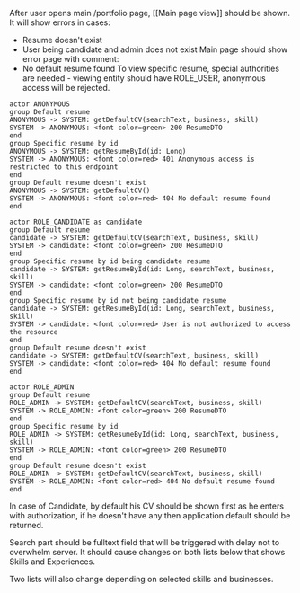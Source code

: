 After user opens main /portfolio page, [[Main page view]] should be shown. It will show errors in cases:
* Resume doesn't exist
* User being candidate and admin does not exist
Main page should show error page with comment:
* No default resume found
To view specific resume, special authorities are needed - viewing entity should have ROLE_USER, anonymous access will be rejected.

```plantuml
actor ANONYMOUS
group Default resume
ANONYMOUS -> SYSTEM: getDefaultCV(searchText, business, skill) 
SYSTEM -> ANONYMOUS: <font color=green> 200 ResumeDTO
end
group Specific resume by id
ANONYMOUS -> SYSTEM: getResumeById(id: Long)
SYSTEM -> ANONYMOUS: <font color=red> 401 Anonymous access is restricted to this endpoint 
end
group Default resume doesn't exist
ANONYMOUS -> SYSTEM: getDefaultCV() 
SYSTEM -> ANONYMOUS: <font color=red> 404 No default resume found
end
```

```plantuml
actor ROLE_CANDIDATE as candidate
group Default resume
candidate -> SYSTEM: getDefaultCV(searchText, business, skill)  
SYSTEM -> candidate: <font color=green> 200 ResumeDTO
end
group Specific resume by id being candidate resume
candidate -> SYSTEM: getResumeById(id: Long, searchText, business, skill)
SYSTEM -> candidate: <font color=green> 200 ResumeDTO 
end
group Specific resume by id not being candidate resume
candidate -> SYSTEM: getResumeById(id: Long, searchText, business, skill)
SYSTEM -> candidate: <font color=red> User is not authorized to access the resource 
end
group Default resume doesn't exist
candidate -> SYSTEM: getDefaultCV(searchText, business, skill) 
SYSTEM -> candidate: <font color=red> 404 No default resume found
end
```

```plantuml
actor ROLE_ADMIN
group Default resume
ROLE_ADMIN -> SYSTEM: getDefaultCV(searchText, business, skill)
SYSTEM -> ROLE_ADMIN: <font color=green> 200 ResumeDTO
end
group Specific resume by id
ROLE_ADMIN -> SYSTEM: getResumeById(id: Long, searchText, business, skill)
SYSTEM -> ROLE_ADMIN: <font color=green> 200 ResumeDTO
end
group Default resume doesn't exist
ROLE_ADMIN -> SYSTEM: getDefaultCV(searchText, business, skill) 
SYSTEM -> ROLE_ADMIN: <font color=red> 404 No default resume found
end
```

In case of Candidate, by default his CV should be shown first as he enters with authorization, if he doesn't have any then application default should be returned.

Search part should be fulltext field that will be triggered with delay not to overwhelm server. It should cause changes on both lists below that shows Skills and Experiences. 

Two lists will also change depending on selected skills and businesses.